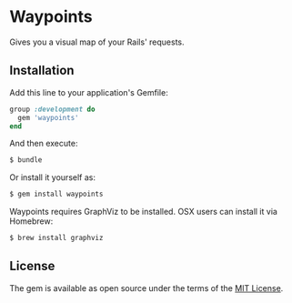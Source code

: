 # Waypoints
Gives you a visual map of your Rails' requests.

## Installation
Add this line to your application's Gemfile:

```ruby
group :development do
  gem 'waypoints'
end
```

And then execute:
```bash
$ bundle
```

Or install it yourself as:
```bash
$ gem install waypoints
```

Waypoints requires GraphViz to be installed. OSX users can install it via Homebrew:

```bash
$ brew install graphviz
```

## License
The gem is available as open source under the terms of the [MIT License](http://opensource.org/licenses/MIT).

